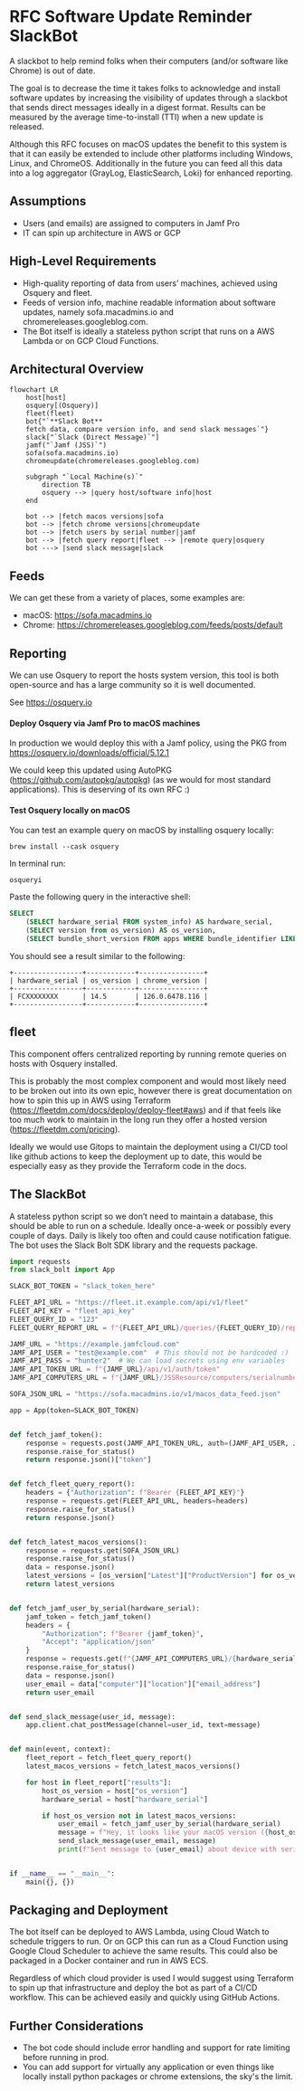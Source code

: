 # RFC Software Update Reminder SlackBot

A slackbot to help remind folks when their computers (and/or software like Chrome) is out of date.

The goal is to decrease the time it takes folks to acknowledge and install software updates by increasing the visibility of updates through a slackbot that sends direct messages ideally in a digest format. Results can be measured by the average time-to-install (TTI) when a new update is released.

Although this RFC focuses on macOS updates the benefit to this system is that it can easily be extended to include other platforms including Windows, Linux, and ChromeOS. Additionally in the future you can feed all this data into a log aggregator (GrayLog, ElasticSearch, Loki) for enhanced reporting.


## Assumptions

- Users (and emails) are assigned to computers in Jamf Pro
- IT can spin up architecture in AWS or GCP


## High-Level Requirements

- High-quality reporting of data from users’ machines, achieved using Osquery and fleet.
- Feeds of version info, machine readable information about software updates, namely sofa.macadmins.io and chromereleases.googleblog.com.
- The Bot itself is ideally a stateless python script that runs on a AWS Lambda or on GCP Cloud Functions.


## Architectural Overview

```mermaid
flowchart LR
    host[host]
    osquery[(Osquery)]
    fleet(fleet)
    bot{"`**Slack Bot** 
    fetch data, compare version info, and send slack messages`"}
    slack["`Slack (Direct Message)`"]
    jamf("`Jamf (JSS)`")
    sofa(sofa.macadmins.io)
    chromeupdate(chromereleases.googleblog.com)

    subgraph "`Local Machine(s)`"
        direction TB
        osquery --> |query host/software info|host
    end

    bot --> |fetch macos versions|sofa
    bot --> |fetch chrome versions|chromeupdate
    bot --> |fetch users by serial number|jamf
    bot --> |fetch query report|fleet --> |remote query|osquery
    bot ---> |send slack message|slack
```

## Feeds

We can get these from a variety of places, some examples are:

- macOS: https://sofa.macadmins.io 
- Chrome: https://chromereleases.googleblog.com/feeds/posts/default


## Reporting

We can use Osquery to report the hosts system version, this tool is both open-source and has a large community so it is well documented.

See https://osquery.io 


#### Deploy Osquery via Jamf Pro to macOS machines

In production we would deploy this with a Jamf policy, using the PKG from https://osquery.io/downloads/official/5.12.1 

We could keep this updated using AutoPKG (https://github.com/autopkg/autopkg) (as we would for most standard applications). This is deserving of its own RFC :)


#### Test Osquery locally on macOS

You can test an example query on macOS by installing osquery locally:

`brew install --cask osquery` 

In terminal run: 

`osqueryi`

Paste the following query in the interactive shell:

```sql
SELECT 
    (SELECT hardware_serial FROM system_info) AS hardware_serial,
    (SELECT version from os_version) AS os_version,
    (SELECT bundle_short_version FROM apps WHERE bundle_identifier LIKE 'com.google.Chrome') AS chrome_version;
```

You should see a result similar to the following:

```
+-----------------+------------+----------------+
| hardware_serial | os_version | chrome_version |
+-----------------+------------+----------------+
| FCXXXXXXXX      | 14.5       | 126.0.6478.116 |
+-----------------+------------+----------------+
```


## fleet

This component offers centralized reporting by running remote queries on hosts with Osquery installed.

This is probably the most complex component and would most likely need to be broken out into its own epic, however there is great documentation on how to spin this up in AWS using Terraform (https://fleetdm.com/docs/deploy/deploy-fleet#aws) and if that feels like too much work to maintain in the long run they offer a hosted version (https://fleetdm.com/pricing). 

Ideally we would use Gitops to maintain the deployment using a CI/CD tool like github actions to keep the deployment up to date, this would be especially easy as they provide the Terraform code in the docs.


## The SlackBot

A stateless python script so we don’t need to maintain a database, this should be able to run on a schedule. Ideally once-a-week or possibly every couple of days. Daily is likely too often and could cause notification fatigue. The bot uses the Slack Bolt SDK library and the requests package.


```python
import requests
from slack_bolt import App

SLACK_BOT_TOKEN = "slack_token_here"

FLEET_API_URL = "https://fleet.it.example.com/api/v1/fleet"
FLEET_API_KEY = "fleet_api_key"
FLEET_QUERY_ID = "123"
FLEET_QUERY_REPORT_URL = f"{FLEET_API_URL}/queries/{FLEET_QUERY_ID}/report"

JAMF_URL = "https://example.jamfcloud.com"
JAMF_API_USER = "test@example.com"  # This should not be hardcoded :)
JAMF_API_PASS = "hunter2"  # We can load secrets using env variables
JAMF_API_TOKEN_URL = f"{JAMF_URL}/api/v1/auth/token"
JAMF_API_COMPUTERS_URL = f"{JAMF_URL}/JSSResource/computers/serialnumber"

SOFA_JSON_URL = "https://sofa.macadmins.io/v1/macos_data_feed.json"

app = App(token=SLACK_BOT_TOKEN)


def fetch_jamf_token():
    response = requests.post(JAMF_API_TOKEN_URL, auth=(JAMF_API_USER, JAMF_API_PASS))
    response.raise_for_status()
    return response.json()["token"]


def fetch_fleet_query_report():
    headers = {"Authorization": f"Bearer {FLEET_API_KEY}"}
    response = requests.get(FLEET_API_URL, headers=headers)
    response.raise_for_status()
    return response.json()


def fetch_latest_macos_versions():
    response = requests.get(SOFA_JSON_URL)
    response.raise_for_status()
    data = response.json()
    latest_versions = [os_version["Latest"]["ProductVersion"] for os_version in data["OSVersions"]]
    return latest_versions


def fetch_jamf_user_by_serial(hardware_serial):
    jamf_token = fetch_jamf_token()
    headers = {
        "Authorization": f"Bearer {jamf_token}",
        "Accept": "application/json"
    }
    response = requests.get(f"{JAMF_API_COMPUTERS_URL}/{hardware_serial}", headers=headers)
    response.raise_for_status()
    data = response.json()
    user_email = data["computer"]["location"]["email_address"]
    return user_email


def send_slack_message(user_id, message):
    app.client.chat_postMessage(channel=user_id, text=message)


def main(event, context):
    fleet_report = fetch_fleet_query_report()
    latest_macos_versions = fetch_latest_macos_versions()

    for host in fleet_report["results"]:
        host_os_version = host["os_version"]
        hardware_serial = host["hardware_serial"]

        if host_os_version not in latest_macos_versions:
            user_email = fetch_jamf_user_by_serial(hardware_serial)
            message = f"Hey, it looks like your macOS version ({host_os_version}) is out of date. Please update it! - Duolingo IT"
            send_slack_message(user_email, message)
            print(f"Sent message to {user_email} about device with serial number {hardware_serial}")


if __name__ == "__main__":
    main({}, {})

```


## Packaging and Deployment

The bot itself can be deployed to AWS Lambda, using Cloud Watch to schedule triggers to run. Or on GCP this can run as a Cloud Function using Google Cloud Scheduler to achieve the same results. This could also be packaged in a Docker container and run in AWS ECS. 

Regardless of which cloud provider is used I would suggest using Terraform to spin up that infrastructure and deploy the bot as part of a CI/CD workflow. This can be achieved easily and quickly using GitHub Actions.


## Further Considerations

- The bot code should include error handling and support for rate limiting before running in prod.
- You can add support for virtually any application or even things like locally install python packages or chrome extensions, the sky's the limit.
